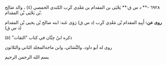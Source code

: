 ٦٩٢٨ -** د س ق:** يَحْيَى بن المقدام بن مَعْدِي كَرِب الكندي الحمصي (٤) ، والد صَالِح بْن يَحْيَى بْن المقدام.

**روى عن:** أَبِيهِ المقدام بْن مَعْدِي كَرِب (د س ق) رَوَى عَنه: ابنه صالح بْن يحيى بْن المقدام (د س ق)

ذكره ابنُ حِبَّان في كتاب "الثقات" (٥)

روى له أبو داود، والنَّسَائي، وابن ماجةالمجلد الثاني والثلاثون

بسم الله الرحمن الرحيم